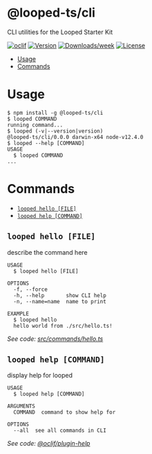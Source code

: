 @looped-ts/cli
==============

CLI utilities for the Looped Starter Kit

[![oclif](https://img.shields.io/badge/cli-oclif-brightgreen.svg)](https://oclif.io)
[![Version](https://img.shields.io/npm/v/@looped-ts/cli.svg)](https://npmjs.org/package/@looped-ts/cli)
[![Downloads/week](https://img.shields.io/npm/dw/@looped-ts/cli.svg)](https://npmjs.org/package/@looped-ts/cli)
[![License](https://img.shields.io/npm/l/@looped-ts/cli.svg)](https://github.com/morrislaptop/looped-ts/blob/master/package.json)

<!-- toc -->
* [Usage](#usage)
* [Commands](#commands)
<!-- tocstop -->
# Usage
<!-- usage -->
```sh-session
$ npm install -g @looped-ts/cli
$ looped COMMAND
running command...
$ looped (-v|--version|version)
@looped-ts/cli/0.0.0 darwin-x64 node-v12.4.0
$ looped --help [COMMAND]
USAGE
  $ looped COMMAND
...
```
<!-- usagestop -->
# Commands
<!-- commands -->
* [`looped hello [FILE]`](#looped-hello-file)
* [`looped help [COMMAND]`](#looped-help-command)

## `looped hello [FILE]`

describe the command here

```
USAGE
  $ looped hello [FILE]

OPTIONS
  -f, --force
  -h, --help       show CLI help
  -n, --name=name  name to print

EXAMPLE
  $ looped hello
  hello world from ./src/hello.ts!
```

_See code: [src/commands/hello.ts](https://github.com/morrislaptop/looped-ts/blob/v0.0.0/src/commands/hello.ts)_

## `looped help [COMMAND]`

display help for looped

```
USAGE
  $ looped help [COMMAND]

ARGUMENTS
  COMMAND  command to show help for

OPTIONS
  --all  see all commands in CLI
```

_See code: [@oclif/plugin-help](https://github.com/oclif/plugin-help/blob/v2.2.0/src/commands/help.ts)_
<!-- commandsstop -->
